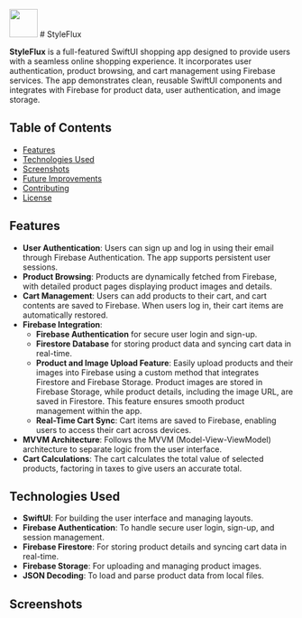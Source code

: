 <img src="https://imgur.com/Jd49KgF.png" width="50"> # StyleFlux 

**StyleFlux** is a full-featured SwiftUI shopping app designed to provide users with a seamless online shopping experience. It incorporates user authentication, product browsing, and cart management using Firebase services. The app demonstrates clean, reusable SwiftUI components and integrates with Firebase for product data, user authentication, and image storage.

## Table of Contents
- [Features](#features)
- [Technologies Used](#technologies-used)
- [Screenshots](#screenshots)
- [Future Improvements](#future-improvements)
- [Contributing](#contributing)
- [License](#license)

## Features

- **User Authentication**: Users can sign up and log in using their email through Firebase Authentication. The app supports persistent user sessions.
- **Product Browsing**: Products are dynamically fetched from Firebase, with detailed product pages displaying product images and details.
- **Cart Management**: Users can add products to their cart, and cart contents are saved to Firebase. When users log in, their cart items are automatically restored. 
- **Firebase Integration**:
  - **Firebase Authentication** for secure user login and sign-up.
  - **Firestore Database** for storing product data and syncing cart data in real-time.
  - **Product and Image Upload Feature**: Easily upload products and their images into Firebase using a custom method that integrates Firestore and Firebase Storage. Product images are stored in Firebase Storage, while product details, including the image URL, are saved in Firestore. This feature ensures smooth product management within the app.
  - **Real-Time Cart Sync**: Cart items are saved to Firebase, enabling users to access their cart across devices.
- **MVVM Architecture**: Follows the MVVM (Model-View-ViewModel) architecture to separate logic from the user interface.
- **Cart Calculations**: The cart calculates the total value of selected products, factoring in taxes to give users an accurate total.

## Technologies Used

- **SwiftUI**: For building the user interface and managing layouts.
- **Firebase Authentication**: To handle secure user login, sign-up, and session management.
- **Firebase Firestore**: For storing product details and syncing cart data in real-time.
- **Firebase Storage**: For uploading and managing product images.
- **JSON Decoding**: To load and parse product data from local files.

## Screenshots





